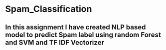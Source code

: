 # Spam_Classification
## In this assignment I have created NLP based model to predict Spam label using random Forest and SVM and TF IDF Vectorizer
